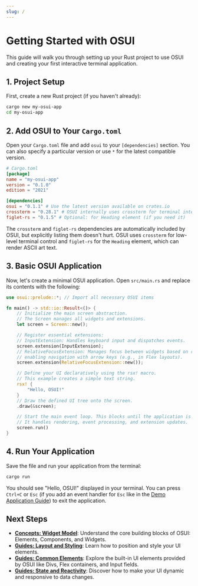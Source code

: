 ```yaml
---
slug: /
---
```


# Getting Started with OSUI

This guide will walk you through setting up your Rust project to use OSUI and creating your first interactive terminal application.

## 1. Project Setup

First, create a new Rust project (if you haven't already):

```bash
cargo new my-osui-app
cd my-osui-app
```

## 2. Add OSUI to Your `Cargo.toml`

Open your `Cargo.toml` file and add `osui` to your `[dependencies]` section. You can also specify a particular version or use `*` for the latest compatible version.

```toml
# Cargo.toml
[package]
name = "my-osui-app"
version = "0.1.0"
edition = "2021"

[dependencies]
osui = "0.1.1" # Use the latest version available on crates.io
crossterm = "0.28.1" # OSUI internally uses crossterm for terminal interactions
figlet-rs = "0.1.5" # Optional: for Heading element (if you need it)
```

The `crossterm` and `figlet-rs` dependencies are automatically included by OSUI, but explicitly listing them doesn't hurt. OSUI uses `crossterm` for low-level terminal control and `figlet-rs` for the `Heading` element, which can render ASCII art text.

## 3. Basic OSUI Application

Now, let's create a minimal OSUI application. Open `src/main.rs` and replace its contents with the following:

```rust
use osui::prelude::*; // Import all necessary OSUI items

fn main() -> std::io::Result<()> {
    // Initialize the main screen abstraction.
    // The Screen manages all widgets and extensions.
    let screen = Screen::new();

    // Register essential extensions:
    // InputExtension: Handles keyboard input and dispatches events.
    screen.extension(InputExtension);
    // RelativeFocusExtension: Manages focus between widgets based on relative position,
    // enabling navigation with arrow keys (e.g., in Flex layouts).
    screen.extension(RelativeFocusExtension::new());

    // Define your UI declaratively using the rsx! macro.
    // This example creates a simple text string.
    rsx! {
        "Hello, OSUI!"
    }
    // Draw the defined UI tree onto the screen.
    .draw(&screen);

    // Start the main event loop. This blocks until the application is closed.
    // It handles rendering, event processing, and extension updates.
    screen.run()
}
```

## 4. Run Your Application

Save the file and run your application from the terminal:

```bash
cargo run
```

You should see "Hello, OSUI!" displayed in your terminal. You can press `Ctrl+C` or `Esc` (if you add an event handler for `Esc` like in the [Demo Application Guide](../guides/building-a-demo-app.md)) to exit the application.

## Next Steps

*   **[Concepts: Widget Model](../concepts/widget-model.md)**: Understand the core building blocks of OSUI: Elements, Components, and Widgets.
*   **[Guides: Layout and Styling](../guides/layout-and-styling.md)**: Learn how to position and style your UI elements.
*   **[Guides: Common Elements](../guides/common-elements.md)**: Explore the built-in UI elements provided by OSUI like Divs, Flex containers, and Input fields.
*   **[Guides: State and Reactivity](../guides/state-and-reactivity.md)**: Discover how to make your UI dynamic and responsive to data changes.
